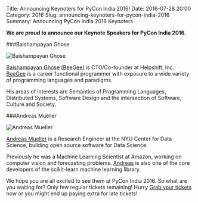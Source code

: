 Title: Announcing Keynoters for PyCon India 2016!
Date: 2016-07-28 20:00
Category: 2016
Slug: announcing-keynoters-for-pycon-india-2016
Summary: Announcing PyCon India 2016 Keynoters


**We are proud to announce our Keynote Speakers for PyCon India 2016.**

###Baishampayan  Ghose


![Baishampayan Ghose](https://in.pycon.org/blog/theme/images/bghose.jpg)

 [Baishampayan Ghose (BeeGee)](https://github.com/ghoseb) is CTO/Co-founder at Helpshift, Inc. [BeeGee](https://github.com/ghoseb) is a
career functional programmer with exposure to a wide variety of programming languages and paradigms.

His areas of interests are Semantics of Programming Languages, Distributed Systems, Software Design and
the intersection of Software, Culture and Society.

###Andreas Mueller

![Andreas Mueller](https://in.pycon.org/blog/theme/images/amueller.jpg)

[Andreas Mueller]( https://twitter.com/amuellerml)
is a Research Engineer at the NYU Center for Data Science, building open source
software for Data Science. 

Previously he was a Machine Learning Scientist at Amazon, working on computer vision and forecasting problems.
[Andreas](https://twitter.com/amullerml) is also one of the core developers of the scikit-learn machine learning library.



We hope you are all excited to see them at PyCon India 2016. So what are you
waiting for? Only few regular tickets remaining! Hurry [Grab your tickets](https://in.explara.com/e/pycon-india-2016) now or
you might end up paying extra for late tickets!

